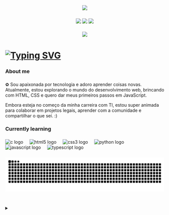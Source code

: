 <div align="center">
  <img height="200" src="https://i.postimg.cc/s2yCTk5S/download20240406002121.gif"  />
</div>

###
<div align="center">
  <a href = "mailto:mirahonoratto@gmail.com"><img src="https://i.postimg.cc/59mKYzZS/gmail.png" target="_blank"></a>
  <a href="https://www.linkedin.com/in/miranda-honorato/" target="_blank"><img src="https://i.postimg.cc/FRG9BRB5/linkedin.png" target="_blank"></a> 
  <a href="https://instagram.com/alexazinh" target="_blank"><img src="https://i.postimg.cc/MGGL0mQS/INSTAGRAM.png" target="_blank"></a>
  
</div>

###

<div align="center">
  <img src="https://visitor-badge.laobi.icu/badge?page_id=miaeo.miaeo&"  />
</div>

###

<h1 align="left"><a href="https://git.io/typing-svg"><img src="https://readme-typing-svg.demolab.com?font=Dina&pause=1000&color=FFA2E1&random=false&width=435&lines=Ol%C3%A1%2C+me+chamo+Miranda+%3A)" alt="Typing SVG" /></a></h1>

###

<h3 align="left"> About me</h3>

###

<p align="left">✿ Sou apaixonada por tecnologia e adoro aprender coisas novas. Atualmente, estou explorando o mundo do desenvolvimento web, brincando com HTML, CSS e quero dar meus primeiros passos em JavaScript.

Embora esteja no começo da minha carreira com TI, estou super animada para colaborar em projetos legais, aprender com a comunidade e compartilhar o que sei. :) </p>

###

<h3 align="left">Currently learning</h3>

###

<div align="left">
  <img src="https://cdn.jsdelivr.net/gh/devicons/devicon/icons/c/c-original.svg" height="30" alt="c logo"  />
  <img width="12" />
  <img src="https://cdn.simpleicons.org/html5/E34F26" height="30" alt="html5 logo"  />
  <img width="12" />
  <img src="https://cdn.simpleicons.org/css3/1572B6" height="30" alt="css3 logo"  />
  <img width="12" />
  <img src="https://cdn.jsdelivr.net/gh/devicons/devicon/icons/python/python-original.svg" height="30" alt="python logo"  />
  <img width="12" />
  <img src="https://skillicons.dev/icons?i=js" height="30" alt="javascript logo"  />
  <img width="12" />
  <img src="https://skillicons.dev/icons?i=ts" height="30" alt="typescript logo"  />
</div>

###


<picture>
  <source media="(prefers-color-scheme: dark)" srcset="https://raw.githubusercontent.com/miaeo/miaeo/output/github-contribution-grid-snake-dark.svg">
  <source media="(prefers-color-scheme: light)" srcset="https://raw.githubusercontent.com/miaeo/miaeo/output/github-contribution-grid-snake.svg">
  <img alt="github contribution grid snake animation" src="https://raw.githubusercontent.com/miaeo/miaeo/output/github-contribution-grid-snake.svg">
</picture>
<br><br>


###

<details align="left">
  <summary></summary> 
 
  - Badges by <a href="https://cdn.simpleicons.org">cdn.simpleicons</a>, <a href="https://cdn.jsdelivr.net">cdn.jsdelivr</a>, <a href="https://skillicons.dev">skillicons.dev</a>.
  - Developer vector created by @menheramen on <a href="https://picrew.me/en/">picrew</a>.
 
  <div align="right">Made with 💜 by <a href="https://github.com/miaeo">miaeo</a>.</div>

</details>

###
<!--
**miaeo/miaeo** is a ✨ _special_ ✨ repository because its `README.md` (this file) appears on your GitHub profile.
